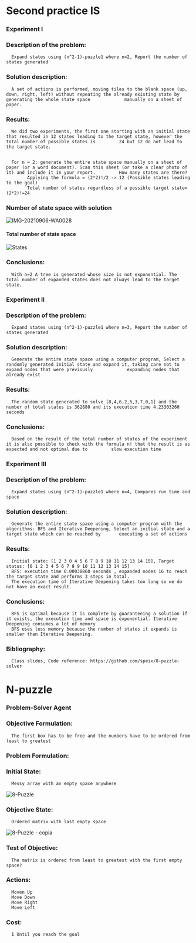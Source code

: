 # Second practice IS
### Experiment I
### Description of the problem: 
      Expand states using (n^2-1)-puzzle1 where n=2, Report the number of states generated 
### Solution description: 
      A set of actions is performed, moving tiles to the blank space (up, down, right, left) without repeating the already existing state by generating the whole state space             manually on a sheet of paper.
### Results:
      We did two experiments, the first one starting with an initial state that resulted in 12 states leading to the target state, however the total number of possible states is         24 but 12 do not lead to the target state.


      For n = 2: generate the entire state space manually on a sheet of paper (or a word document). Scan this sheet (or take a clear photo of it) and include it in your report.         How many states are there?
            Applying the formula = (2*2)!/2 -> 12 (Possible states leading to the goal)
            Total number of states regardless of a possible target state=(2*2)!=24
### Number of state space with solution
![IMG-20210906-WA0028](https://user-images.githubusercontent.com/74753713/132289724-2791c9ad-b323-4f9a-9b3d-63a28be524e3.jpeg)


#### Total number of state space
![States](https://user-images.githubusercontent.com/74753713/132142994-1844ef15-4da8-4544-a909-16b29633c9b8.png)

### Conclusions: 
      With n=2 A tree is generated whose size is not exponential. The total number of expanded states does not always lead to the target state.


### Experiment II
### Description of the problem: 
      Expand states using (n^2-1)-puzzle1 where n=3, Report the number of states generated 
### Solution description: 
      Generate the entire state space using a computer program, Select a randomly generated initial state and expand it, taking care not to expand nodes that were previously             expanding nodes that already exist
### Results: 
      The random state generated to solve [8,4,6,2,5,3,7,0,1] and the number of total states is 362880 and its execution time 4.23303260 seconds
### Conclusions: 
      Based on the result of the total number of states of the experiment it is also possible to check with the formula n! that the result is as expected and not optimal due to         slow execution time 

### Experiment III
### Description of the problem: 
      Expand states using (n^2-1)-puzzle1 where n=4, Compares run time and space
### Solution description: 
      Generate the entire state space using a computer program with the algorithms: BFS and Iterative Deepening, Select an initial state and a target state which can be reached by       executing a set of actions 
### Results: 
      Initial state: [1 2 3 0 4 5 6 7 8 9 10 11 12 13 14 15], Target status: [0 1 2 3 4 5 6 7 8 9 10 11 12 13 14 15]
      BFS: execution time 0.00038860 seconds , expanded nodes 16 to reach the target state and performs 3 steps in total.
      The execution time of Iterative Deepening takes too long so we do not have an exact result.  
### Conclusions: 
      BFS is optimal because it is complete by guaranteeing a solution if it exists, the execution time and space is exponential. Iterative Deepening consumes a lot of memory
      BFS uses less memory because the number of states it expands is smaller than Iterative Deepening.

### Bibliography:
      Class slides, Code reference: https://github.com/speix/8-puzzle-solver














# N-puzzle
### Problem-Solver Agent

### Objective Formulation:
      The first box has to be free and the numbers have to be ordered from least to greatest

### Problem Formulation:

### Initial State:
      Messy array with an empty space anywhere
      
![8-Puzzle](https://user-images.githubusercontent.com/74753713/132054522-fc84e30a-10ad-4ab8-b0db-c76c92a4af37.png)







### Objective State:
      Ordered matrix with last empty space
 
![8-Puzzle - copia](https://user-images.githubusercontent.com/74753713/132054536-42d15fd9-cb60-4c35-842d-28dffc1354c5.png)



### Test of Objective:
      The matrix is ordered from least to greatest with the first empty space?
 
### Actions:
      Moven Up
      Move Down
      Move Right
      Move Left



### Cost:
      1 Until you reach the goal
  
